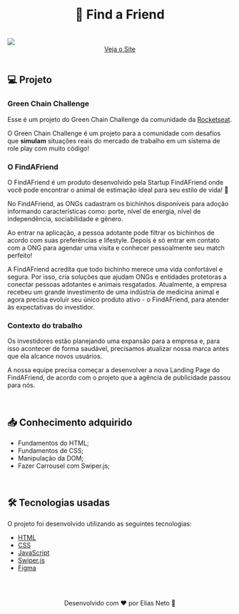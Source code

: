 <h1 align="center">🐾 Find a Friend</h1>

<br>

<img src="./.github/demonstracao.gif">

<div align="center">
    <a href="https://elias-neto.github.io/find-a-friend/" target="_blank"> Veja o Site</a>
</div>

<br>

## 💻 Projeto

### Green Chain Challenge

Esse é um projeto do Green Chain Challenge da comunidade da [Rocketseat](https://www.rocketseat.com.br/).

O Green Chain Challenge é um projeto para a comunidade com desafios que **simulam** situações reais do mercado de trabalho em um sistema de role play com muito código!

### O FindAFriend

O FindAFriend é um produto desenvolvido pela Startup FindAFriend onde você pode encontrar o animal de estimação ideal para seu estilo de vida! 🐶

No FindAFriend, as ONGs cadastram os bichinhos disponíveis para adoção informando características como: porte, nível de energia, nível de independência, sociabilidade e gênero.

Ao entrar na aplicação, a pessoa adotante pode filtrar os bichinhos de acordo com suas preferências e lifestyle.
Depois é só entrar em contato com a ONG para agendar uma visita e conhecer pessoalmente seu match perfeito!

A FindAFriend acredita que todo bichinho merece uma vida confortável e segura. Por isso, cria soluções que ajudam ONGs e entidades protetoras a conectar pessoas adotantes e animais resgatados. Atualmente, a empresa recebeu um grande investimento de uma indústria de medicina animal e agora precisa evoluir seu único produto ativo - o FindAFriend, para atender às expectativas do investidor.

### Contexto do trabalho

Os investidores estão planejando uma expansão para a empresa e, para isso acontecer de forma saudável, precisamos atualizar nossa marca antes que ela alcance novos usuários.

A nossa equipe precisa começar a desenvolver a nova Landing Page do FindAFriend, de acordo com o projeto que a agência de publicidade passou para nós.

<br>

<h2 id="learning"> 📥 Conhecimento adquirido </h2>

- Fundamentos do HTML;
- Fundamentos de CSS;
- Manipulação da DOM;
- Fazer Carrousel com Swiper.js;

<br>

<h2 id="techs"> 🛠 Tecnologias usadas </h2>

O projeto foi desenvolvido utilizando as seguintes tecnologias:

- [HTML](https://www.w3schools.com/html/)
- [CSS](https://www.w3schools.com/css/)
- [JavaScript](https://www.w3schools.com/js/)
- [Swiper.js](https://swiperjs.com/)
- [Figma](https://www.figma.com/design/)

<br>
<br>

<p align="center"> Desenvolvido com ❤ por Elias Neto 👋 <p>
